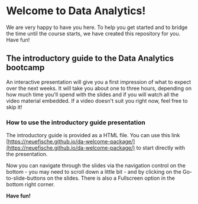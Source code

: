 # Welcome to Data Analytics!

We are very happy to have you here. To help you get started and to bridge the time until the course starts, we have created this repository for you. Have fun!

## The introductory guide to the Data Analytics bootcamp

An interactive presentation will give you a first impression of what to expect over the next weeks. It will take you about one to three hours, depending on how much time you'll spend with the slides and if you will watch all the video material embedded. If a video doesn't suit you right now, feel free to skip it!

### How to use the introductory guide presentation

The introductory guide is provided as a HTML file. You can use this link [https://neuefische.github.io/da-welcome-package/](https://neuefische.github.io/da-welcome-package/) to start directly with the presentation. 

Now you can navigate through the slides via the navigation control on the bottom - you may need to scroll down a little bit - and by clicking on the Go-to-slide-buttons on the slides. There is also a Fullscreen option in the bottom right corner.

__Have fun!__
